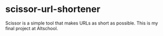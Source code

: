 # scissor-url-shortener
Scissor is a simple tool that makes URLs as short as possible. This is my final project at Altschool.
